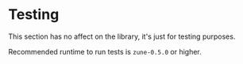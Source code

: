 # Testing

This section has no affect on the library, it's just for testing purposes.

Recommended runtime to run tests is `zune-0.5.0` or higher.